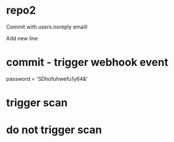 # repo2

Commit with users.noreply emaill

Add new line
# commit - trigger webhook event

password = 'SDhofuhwefu1y64&'

# trigger scan
# do not trigger scan
